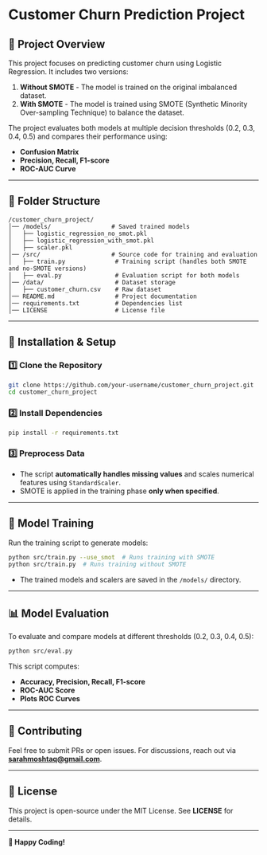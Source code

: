 # Customer Churn Prediction Project

## 📌 Project Overview
This project focuses on predicting customer churn using Logistic Regression. It includes two versions:
1. **Without SMOTE** - The model is trained on the original imbalanced dataset.
2. **With SMOTE** - The model is trained using SMOTE (Synthetic Minority Over-sampling Technique) to balance the dataset.

The project evaluates both models at multiple decision thresholds (0.2, 0.3, 0.4, 0.5) and compares their performance using:
- **Confusion Matrix**
- **Precision, Recall, F1-score**
- **ROC-AUC Curve**

---

## 📂 Folder Structure
```
/customer_churn_project/
│── /models/                 # Saved trained models
│   ├── logistic_regression_no_smot.pkl
│   ├── logistic_regression_with_smot.pkl
│   ├── scaler.pkl
│── /src/                    # Source code for training and evaluation
│   ├── train.py              # Training script (handles both SMOTE and no-SMOTE versions)
│   ├── eval.py               # Evaluation script for both models
│── /data/                    # Dataset storage
│   ├── customer_churn.csv    # Raw dataset
│── README.md                 # Project documentation
│── requirements.txt          # Dependencies list
│── LICENSE                   # License file
```

---

## 🚀 Installation & Setup

### **1️⃣ Clone the Repository**
```bash
git clone https://github.com/your-username/customer_churn_project.git
cd customer_churn_project
```

### **2️⃣ Install Dependencies**
```bash
pip install -r requirements.txt
```

### **3️⃣ Preprocess Data**
- The script **automatically handles missing values** and scales numerical features using `StandardScaler`.
- SMOTE is applied in the training phase **only when specified**.

---

## 🎯 Model Training
Run the training script to generate models:
```bash
python src/train.py --use_smot  # Runs training with SMOTE
python src/train.py  # Runs training without SMOTE
```
- The trained models and scalers are saved in the `/models/` directory.

---

## 📊 Model Evaluation
To evaluate and compare models at different thresholds (0.2, 0.3, 0.4, 0.5):
```bash
python src/eval.py
```
This script computes:
- **Accuracy, Precision, Recall, F1-score**
- **ROC-AUC Score**
- **Plots ROC Curves**

---


## 📩 Contributing
Feel free to submit PRs or open issues. For discussions, reach out via **sarahmoshtaq@gmail.com**.

---

## 📜 License
This project is open-source under the MIT License. See **LICENSE** for details.

---

**🚀 Happy Coding!**


